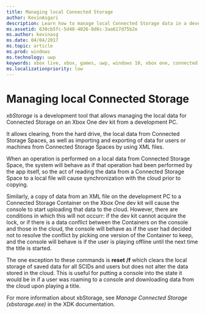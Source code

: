 ```yaml
---
title: Managing local Connected Storage
author: KevinAsgari
description: Learn how to manage local Connected Storage data in a development environment.
ms.assetid: 630cb5fc-5d48-4026-8d6c-3aa617d75b2e
ms.author: kevinasg
ms.date: 04/04/2017
ms.topic: article
ms.prod: windows
ms.technology: uwp
keywords: xbox live, xbox, games, uwp, windows 10, xbox one, connected storage
ms.localizationpriority: low
---
```


# Managing local Connected Storage

*xbStorage* is a development tool that allows managing the local data for Connected Storage on an Xbox One dev kit from a development PC.

It allows clearing, from the hard drive, the local data from Connected Storage Spaces, as well as importing and exporting of data for users or machines from Connected Storage Spaces by using XML files.

When an operation is performed on a local data from Connected Storage Space, the system will behave as if that operation had been performed by the app itself, so the act of reading the data from a Connected Storage Space to a local file will cause synchronization with the cloud prior to copying.

Similarly, a copy of data from an XML file on the development PC to a Connected Storage Container on the Xbox One dev kit will cause the console to start uploading that data to the cloud. However, there are conditions in which this will not occurr: if the dev kit cannot acquire the lock, or if there is a data conflict between the Containers on the console and those in the cloud, the console will behave as if the user had decided not to resolve the conflict by picking one version of the Container to keep, and the console will behave is if the user is playing offline until the next time the title is started.

The one exception to these commands is **reset** **/f** which clears the local storage of saved data for all SCIDs and users but does not alter the data stored in the cloud. This is useful for putting a console into the state it would be in if a user was roaming to a console and downloading data from the cloud upon playing a title.

For more information about xbStorage, see *Manage Connected Storage (xbstorage.exe)* in the XDK documentation.
